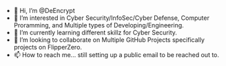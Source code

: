 - 👋 Hi, I’m @DeEncrypt
- 👀 I’m interested in Cyber Security/InfoSec/Cyber Defense, Computer Proramming, and Multiple types of Developing/Engineering. 
- 🌱 I’m currently learning different skillz for Cyber Security. 
- 💞️ I’m looking to collaborate on Multiple GitHub Projects specifically projects on FlipperZero.
- 📫 How to reach me... still setting up a public email to be reached out to.

<!---
DeEncrypt/DeEncrypt is a ✨ special ✨ repository because its `README.md` (this file) appears on your GitHub profile.
You can click the Preview link to take a look at your changes.
--->
